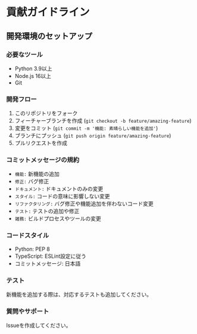# 貢献ガイドライン

## 開発環境のセットアップ

### 必要なツール
- Python 3.9以上
- Node.js 16以上
- Git

### 開発フロー
1. このリポジトリをフォーク
2. フィーチャーブランチを作成 (`git checkout -b feature/amazing-feature`)
3. 変更をコミット (`git commit -m '機能: 素晴らしい機能を追加'`)
4. ブランチにプッシュ (`git push origin feature/amazing-feature`)
5. プルリクエストを作成

### コミットメッセージの規約
- `機能:` 新機能の追加
- `修正:` バグ修正
- `ドキュメント:` ドキュメントのみの変更
- `スタイル:` コードの意味に影響しない変更
- `リファクタリング:` バグ修正や機能追加を伴わないコード変更
- `テスト:` テストの追加や修正
- `雑務:` ビルドプロセスやツールの変更

### コードスタイル
- Python: PEP 8
- TypeScript: ESLint設定に従う
- コミットメッセージ: 日本語

### テスト
新機能を追加する際は、対応するテストも追加してください。

### 質問やサポート
Issueを作成してください。